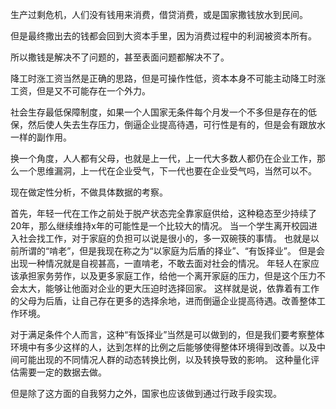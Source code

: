 生产过剩危机，人们没有钱用来消费，借贷消费，或是国家撒钱放水到民间。

但是最终撒出去的钱都会回到大资本手里，因为消费过程中的利润被资本所有。

所以撒钱是解决不了问题的，甚至表面问题都解决不了。

降工时涨工资当然是正确的思路，但是可操作性低，资本本身不可能主动降工时涨工资，但是又不可能存在一个外力。

社会生存最低保障制度，如果一个人国家无条件每个月发一个不多但是存在的低保，然后使人失去生存压力，倒逼企业提高待遇，可行性是有的，但是会有跟放水一样的副作用。

换一个角度，人人都有父母，也就是上一代，上一代大多数人都仍在企业工作，那么一个思维漏洞，上一代在企业受气，下一代也要在企业受气吗，当然可以不。

现在做定性分析，不做具体数据的考察。

首先，年轻一代在工作之前处于脱产状态完全靠家庭供给，这种稳态至少持续了20年，那么继续维持x年的可能性是一个比较大的情况。
当一个学生离开校园进入社会找工作，对于家庭的负担可以说是很小的，多一双碗筷的事情。
也就是以前所谓的“啃老”，但是我现在称之为“以家庭为后盾的择业”、“有饭择业”。
但是会出现一种情况就是自视甚高，一直啃老，不敢去面对社会的情况。
年轻人在家应该承担家务劳作，以及更多家庭工作，给他一个离开家庭的压力，但是这个压力不会太大，能够让他面对企业的更大压迫时选择回家。
这样就是说，依靠着有工作的父母为后盾，让自己存在更多的选择余地，进而倒逼企业提高待遇。改善整体工作环境。

对于满足条件个人而言，这种“有饭择业”当然是可以做到的，但是我们要考察整体环境中有多少这样的人，达到怎样的比例之后能够使得整体环境得到改善。以及中间可能出现的不同情况人群的动态转换比例，以及转换导致的影响。
这种量化评估需要一定的数据去做。

但是除了这方面的自我努力之外，国家也应该做到通过行政手段实现。
